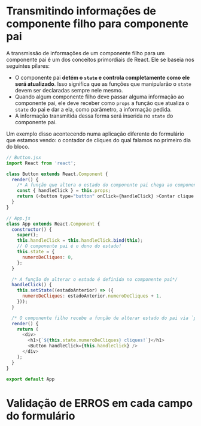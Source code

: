 # Transmitindo informações de componente filho para componente pai

A transmissão de informações de um componente filho para um componente pai é um dos conceitos primordiais de React. Ele se baseia nos seguintes pilares:

- O componente pai **detém o `state` e controla completamente como ele será atualizado**. Isso significa que as funções que manipularão o `state` devem ser declaradas sempre nele mesmo.
- Quando algum componente filho deve passar alguma informação ao componente pai, ele deve receber como `props` a função que atualiza o `state` do pai e dar a ela, como parâmetro, a informação pedida.
- A informação transmitida dessa forma será inserida no `state` do componente pai.

Um exemplo disso acontecendo numa aplicação diferente do formulário que estamos vendo: o contador de cliques do qual falamos no primeiro dia do bloco.
```javascript
// Button.jsx
import React from 'react';

class Button extends React.Component {
  render() {
    /* A função que altera o estado do componente pai chega ao componente filho via `props`! */
    const { handleClick } = this.props;
    return (<button type="button" onClick={handleClick} >Contar clique!</button>);
  }
}

// App.js
class App extends React.Component {
  constructor() {
    super();
    this.handleClick = this.handleClick.bind(this);
    // O componente pai é o dono do estado!
    this.state = {
      numeroDeCliques: 0,
    };
  }

  /* A função de alterar o estado é definida no componente pai*/
  handleClick() {
    this.setState((estadoAnterior) => ({
      numeroDeCliques: estadoAnterior.numeroDeCliques + 1,
    }));
  }

  /* O componente filho recebe a função de alterar estado do pai via `props`, na forma de uma callback */
  render() {
    return (
      <div>
        <h1>{`${this.state.numeroDeCliques} cliques!`}</h1>
        <Button handleClick={this.handleClick} />
      </div>
    );
  }
}

export default App
```



# Validação de ERROS em cada campo do formulário

